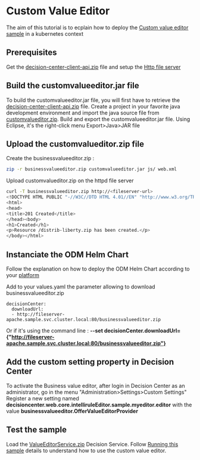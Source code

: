 # Custom Value Editor

The aim of this tutorial is to ecplain how to deploy the [Custom value editor sample](https://www.ibm.com/docs/en/odm/9.0.0?topic=center-custom-value-editor) in a kubernetes context

## Prerequisites

Get the  [decision-center-client-api.zip](../README.md#build-the-java-samples) file and setup the [Http file server](../README.md#setup-an-httpd-file-server)

## Build the customvalueeditor.jar file

To build the customvalueeditor.jar file, you will first have to retrieve the [decision-center-client-api.zip](../README.md#build-the-java-samples) file.
Create a project in your favorite java development environment and import the java source file from [customvalueditor.zip](./customvalueditor.zip).
Build and export the customvalueeditor.jar file.
Using Eclipse, it's the right-click menu Export>Java>JAR file

## Upload the customvalueditor.zip file

Create the businessvalueeditor.zip :

```bash
zip -r businessvalueeditor.zip customvalueeditor.jar js/ web.xml
```

Upload customvalueditor.zip on the httpd file server

```bash
curl -T businessvalueeditor.zip http://<fileserver-url>
<!DOCTYPE HTML PUBLIC "-//W3C//DTD HTML 4.01//EN" "http://www.w3.org/TR/html4/strict.dtd">
<html>
<head>
<title>201 Created</title>
</head><body>
<h1>Created</h1>
<p>Resource /distrib-liberty.zip has been created.</p>
</body></html>
```

## Instanciate the ODM Helm Chart

Follow the explanation on how to deploy the ODM Helm Chart according to your [platform](https://github.com/DecisionsDev/odm-docker-kubernetes/tree/master/platform)

Add to your values.yaml the parameter allowing to download businessvalueeditor.zip

```
decisionCenter:
  downloadUrl:
  - http://fileserver-apache.sample.svc.cluster.local:80/businessvalueeditor.zip
```

Or if it's using the command line : **--set decisionCenter.downloadUrl={"http://fileserver-apache.sample.svc.cluster.local:80/businessvalueeditor.zip"}**

## Add the custom setting property in Decision Center

To activate the Business value editor, after login in Decision Center as an administrator, go in the menu "Administration>Settings>Custom Settings"
Register a new setting named **decisioncenter.web.core.intelliruleEditor.sample.myeditor.editor** with the value **businessvalueeditor.OfferValueEditorProvider**

## Test the sample

Load the [ValueEditorService.zip](./ValueEditorService.zip) Decision Service.
Follow [Running this sample](https://www.ibm.com/docs/en/odm/9.0.0?topic=editor-custom-value-sample-details#businessconsolecustomvalueeditorsampledetails__rssamples.uss_rs_smp_tsauthoring.1025134__title__1) details to understand how to use the custom value editor.


